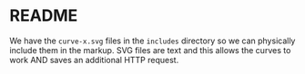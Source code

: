 # README

We have the `curve-x.svg` files in the `includes` directory so we can
physically include them in the markup. SVG files are text and this allows
the curves to work AND saves an additional HTTP request.
